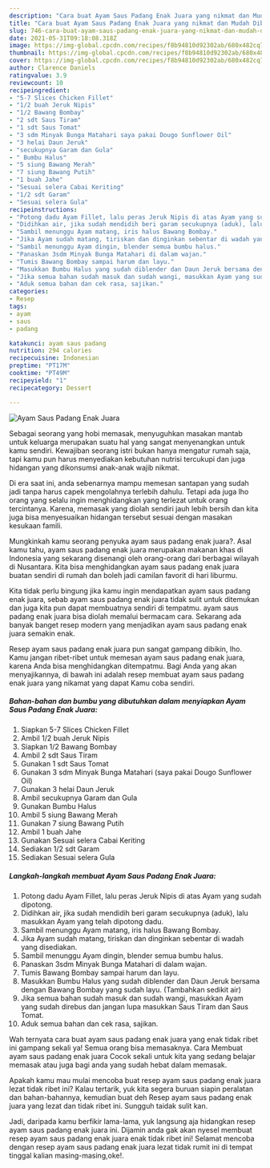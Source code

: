 ```yaml
---
description: "Cara buat Ayam Saus Padang Enak Juara yang nikmat dan Mudah Dibuat"
title: "Cara buat Ayam Saus Padang Enak Juara yang nikmat dan Mudah Dibuat"
slug: 746-cara-buat-ayam-saus-padang-enak-juara-yang-nikmat-dan-mudah-dibuat
date: 2021-05-31T09:18:08.318Z
image: https://img-global.cpcdn.com/recipes/f8b94810d92302ab/680x482cq70/ayam-saus-padang-enak-juara-foto-resep-utama.jpg
thumbnail: https://img-global.cpcdn.com/recipes/f8b94810d92302ab/680x482cq70/ayam-saus-padang-enak-juara-foto-resep-utama.jpg
cover: https://img-global.cpcdn.com/recipes/f8b94810d92302ab/680x482cq70/ayam-saus-padang-enak-juara-foto-resep-utama.jpg
author: Clarence Daniels
ratingvalue: 3.9
reviewcount: 10
recipeingredient:
- "5-7 Slices Chicken Fillet"
- "1/2 buah Jeruk Nipis"
- "1/2 Bawang Bombay"
- "2 sdt Saus Tiram"
- "1 sdt Saus Tomat"
- "3 sdm Minyak Bunga Matahari saya pakai Dougo Sunflower Oil"
- "3 helai Daun Jeruk"
- "secukupnya Garam dan Gula"
- " Bumbu Halus"
- "5 siung Bawang Merah"
- "7 siung Bawang Putih"
- "1 buah Jahe"
- "Sesuai selera Cabai Keriting"
- "1/2 sdt Garam"
- "Sesuai selera Gula"
recipeinstructions:
- "Potong dadu Ayam Fillet, lalu peras Jeruk Nipis di atas Ayam yang sudah dipotong."
- "Didihkan air, jika sudah mendidih beri garam secukupnya (aduk), lalu masukkan Ayam yang telah dipotong dadu."
- "Sambil menunggu Ayam matang, iris halus Bawang Bombay."
- "Jika Ayam sudah matang, tiriskan dan dinginkan sebentar di wadah yang disediakan."
- "Sambil menunggu Ayam dingin, blender semua bumbu halus."
- "Panaskan 3sdm Minyak Bunga Matahari di dalam wajan."
- "Tumis Bawang Bombay sampai harum dan layu."
- "Masukkan Bumbu Halus yang sudah diblender dan Daun Jeruk bersama dengan Bawang Bombay yang sudah layu. (Tambahkan sedikit air)"
- "Jika semua bahan sudah masuk dan sudah wangi, masukkan Ayam yang sudah direbus dan jangan lupa masukkan Saus Tiram dan Saus Tomat."
- "Aduk semua bahan dan cek rasa, sajikan."
categories:
- Resep
tags:
- ayam
- saus
- padang

katakunci: ayam saus padang 
nutrition: 294 calories
recipecuisine: Indonesian
preptime: "PT17M"
cooktime: "PT49M"
recipeyield: "1"
recipecategory: Dessert

---
```



![Ayam Saus Padang Enak Juara](https://img-global.cpcdn.com/recipes/f8b94810d92302ab/680x482cq70/ayam-saus-padang-enak-juara-foto-resep-utama.jpg)

Sebagai seorang yang hobi memasak, menyuguhkan masakan mantab untuk keluarga merupakan suatu hal yang sangat menyenangkan untuk kamu sendiri. Kewajiban seorang istri bukan hanya mengatur rumah saja, tapi kamu pun harus menyediakan kebutuhan nutrisi tercukupi dan juga hidangan yang dikonsumsi anak-anak wajib nikmat.

Di era  saat ini, anda sebenarnya mampu memesan santapan yang sudah jadi tanpa harus capek mengolahnya terlebih dahulu. Tetapi ada juga lho orang yang selalu ingin menghidangkan yang terlezat untuk orang tercintanya. Karena, memasak yang diolah sendiri jauh lebih bersih dan kita juga bisa menyesuaikan hidangan tersebut sesuai dengan masakan kesukaan famili. 



Mungkinkah kamu seorang penyuka ayam saus padang enak juara?. Asal kamu tahu, ayam saus padang enak juara merupakan makanan khas di Indonesia yang sekarang disenangi oleh orang-orang dari berbagai wilayah di Nusantara. Kita bisa menghidangkan ayam saus padang enak juara buatan sendiri di rumah dan boleh jadi camilan favorit di hari liburmu.

Kita tidak perlu bingung jika kamu ingin mendapatkan ayam saus padang enak juara, sebab ayam saus padang enak juara tidak sulit untuk ditemukan dan juga kita pun dapat membuatnya sendiri di tempatmu. ayam saus padang enak juara bisa diolah memalui bermacam cara. Sekarang ada banyak banget resep modern yang menjadikan ayam saus padang enak juara semakin enak.

Resep ayam saus padang enak juara pun sangat gampang dibikin, lho. Kamu jangan ribet-ribet untuk memesan ayam saus padang enak juara, karena Anda bisa menghidangkan ditempatmu. Bagi Anda yang akan menyajikannya, di bawah ini adalah resep membuat ayam saus padang enak juara yang nikamat yang dapat Kamu coba sendiri.

<!--inarticleads1-->

##### Bahan-bahan dan bumbu yang dibutuhkan dalam menyiapkan Ayam Saus Padang Enak Juara:

1. Siapkan 5-7 Slices Chicken Fillet
1. Ambil 1/2 buah Jeruk Nipis
1. Siapkan 1/2 Bawang Bombay
1. Ambil 2 sdt Saus Tiram
1. Gunakan 1 sdt Saus Tomat
1. Gunakan 3 sdm Minyak Bunga Matahari (saya pakai Dougo Sunflower Oil)
1. Gunakan 3 helai Daun Jeruk
1. Ambil secukupnya Garam dan Gula
1. Gunakan  Bumbu Halus
1. Ambil 5 siung Bawang Merah
1. Gunakan 7 siung Bawang Putih
1. Ambil 1 buah Jahe
1. Gunakan Sesuai selera Cabai Keriting
1. Sediakan 1/2 sdt Garam
1. Sediakan Sesuai selera Gula




<!--inarticleads2-->

##### Langkah-langkah membuat Ayam Saus Padang Enak Juara:

1. Potong dadu Ayam Fillet, lalu peras Jeruk Nipis di atas Ayam yang sudah dipotong.
1. Didihkan air, jika sudah mendidih beri garam secukupnya (aduk), lalu masukkan Ayam yang telah dipotong dadu.
1. Sambil menunggu Ayam matang, iris halus Bawang Bombay.
1. Jika Ayam sudah matang, tiriskan dan dinginkan sebentar di wadah yang disediakan.
1. Sambil menunggu Ayam dingin, blender semua bumbu halus.
1. Panaskan 3sdm Minyak Bunga Matahari di dalam wajan.
1. Tumis Bawang Bombay sampai harum dan layu.
1. Masukkan Bumbu Halus yang sudah diblender dan Daun Jeruk bersama dengan Bawang Bombay yang sudah layu. (Tambahkan sedikit air)
1. Jika semua bahan sudah masuk dan sudah wangi, masukkan Ayam yang sudah direbus dan jangan lupa masukkan Saus Tiram dan Saus Tomat.
1. Aduk semua bahan dan cek rasa, sajikan.




Wah ternyata cara buat ayam saus padang enak juara yang enak tidak ribet ini gampang sekali ya! Semua orang bisa memasaknya. Cara Membuat ayam saus padang enak juara Cocok sekali untuk kita yang sedang belajar memasak atau juga bagi anda yang sudah hebat dalam memasak.

Apakah kamu mau mulai mencoba buat resep ayam saus padang enak juara lezat tidak ribet ini? Kalau tertarik, yuk kita segera buruan siapin peralatan dan bahan-bahannya, kemudian buat deh Resep ayam saus padang enak juara yang lezat dan tidak ribet ini. Sungguh taidak sulit kan. 

Jadi, daripada kamu berfikir lama-lama, yuk langsung aja hidangkan resep ayam saus padang enak juara ini. Dijamin anda gak akan nyesel membuat resep ayam saus padang enak juara enak tidak ribet ini! Selamat mencoba dengan resep ayam saus padang enak juara lezat tidak rumit ini di tempat tinggal kalian masing-masing,oke!.

